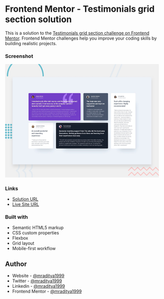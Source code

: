 # Frontend Mentor - Testimonials grid section solution

This is a solution to the [Testimonials grid section challenge on Frontend Mentor](https://www.frontendmentor.io/challenges/testimonials-grid-section-Nnw6J7Un7). Frontend Mentor challenges help you improve your coding skills by building realistic projects.

### Screenshot

[![Design preview for the Single price grid component coding challenge](./design/desktop-preview.jpg)](https://fm-10-testimonials-grid-section.netlify.app)

### Links

- [Solution URL](https://www.frontendmentor.io/solutions/testimonials-grid-layout-Bsar1RBdmo)
- [Live Site URL](https://fm-10-testimonials-grid-section.netlify.app)

### Built with

- Semantic HTML5 markup
- CSS custom properties
- Flexbox
- Grid layout
- Mobile-first workflow

## Author

- Website - [@mraditya1999](https://www.adityayadav.live)
- Twitter - [@mraditya1999](https://twitter.com/mraditya1999)
- Linkedin - [@mraditya1999](https://www.linkedin.com/in/mraditya1999/)
- Frontend Mentor - [@mraditya1999](https://www.frontendmentor.io/profile/Aditya-oss-creator)
